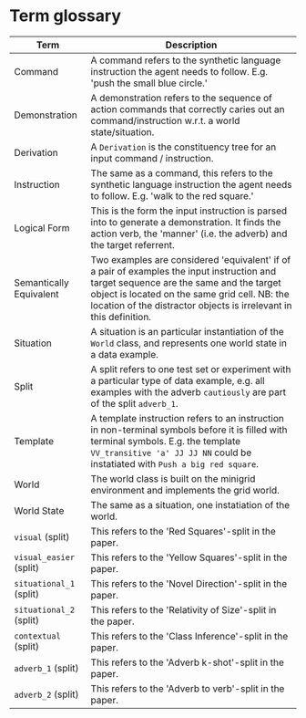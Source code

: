 # Term glossary
| Term | Description |
| ----------- | ----------- |
| Command | A command refers to the synthetic language instruction the agent needs to follow. E.g. 'push the small blue circle.' |
| Demonstration | A demonstration refers to the sequence of action commands that correctly caries out an command/instruction w.r.t. a world state/situation. |
| Derivation | A `Derivation` is the constituency tree for an input command / instruction. |
| Instruction | The same as a command, this refers to the synthetic language instruction the agent needs to follow. E.g. 'walk to the red square.' |
| Logical Form | This is the form the input instruction is parsed into to generate a demonstration. It finds the action verb, the 'manner' (i.e. the adverb) and the target referrent. |
| Semantically Equivalent | Two examples are considered 'equivalent' if of a pair of examples the input instruction and target sequence are the same and the target object is located on the same grid cell. NB: the location of the distractor objects is irrelevant in this definition. |
| Situation | A situation is an particular instantiation of the `World` class, and represents one world state in a data example. |
| Split | A split refers to one test set or experiment with a particular type of data example, e.g. all examples with the adverb `cautiously` are part of the split `adverb_1`. |
| Template | A template instruction refers to an instruction in non-terminal symbols before it is filled with terminal symbols. E.g. the template `VV_transitive 'a' JJ JJ NN` could be instatiated with `Push a big red square`. |
| World | The world class is built on the minigrid environment and implements the grid world. |
| World State | The same as a situation, one instatiation of the world. |
| `visual` (split)| This refers to the 'Red Squares'-split in the paper. |
| `visual_easier` (split)| This refers to the 'Yellow Squares'-split in the paper.|
|`situational_1` (split)| This refers to the 'Novel Direction'-split in the paper.|
|`situational_2` (split)| This refers to the 'Relativity of Size'-split in the paper.|
|`contextual` (split)| This refers to the 'Class Inference'-split in the paper.|
|`adverb_1` (split)| This refers to the 'Adverb k-shot'-split in the paper.|
|`adverb_2` (split)| This refers to the 'Adverb to verb'-split in the paper.|